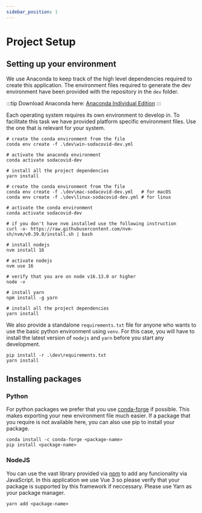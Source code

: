 ```yaml
---
sidebar_position: 1
---
```


# Project Setup

## Setting up your environment

We use Anaconda to keep track of the high level dependencies required to create this application. The environment files required to generate the dev environment have been provided with the repository in the `dev` folder.

:::tip
Download Anaconda here: [Anaconda Individual Edition](https://www.anaconda.com/products/individual)
:::

Each operating system requires its own environment to develop in. To facilitate this task we have provided platform specific environment files. Use the one that is relevant for your system.

```shell title="For Windows"
# create the conda environment from the file
conda env create -f .\dev\win-sodacovid-dev.yml

# activate the anaconda environment
conda activate sodacovid-dev

# install all the project dependencies
yarn install

```

```shell title="For macOS/Linux"
# create the conda environment from the file
conda env create -f .\dev\mac-sodacovid-dev.yml   # for macOS
conda env create -f .\dev\linux-sodacovid-dev.yml # for linux

# activate the conda environment
conda activate sodacovid-dev

# if you don't have nvm installed use the following instruction
curl -o- https://raw.githubusercontent.com/nvm-sh/nvm/v0.39.0/install.sh | bash

# install nodejs
nvm install 16

# activate nodejs
nvm use 16

# verify that you are on node v16.13.0 or higher
node -v

# install yarn
npm install -g yarn

# install all the project dependencies
yarn install

```

We also provide a standalone `requirements.txt` file for anyone who wants to use the basic python environment using `venv`. For this case, you will have to install the latest version of `nodejs` and `yarn` before you start any development.

```shell
pip install -r .\dev\requirements.txt
yarn install
```

## Installing packages

### Python

For python packages we prefer that you use [conda-forge](https://anaconda.org/conda-forge) if possible. This makes exporting your new environment file much easier. If a package that you require is not available here, you can also use pip to install your package. 

```shell 
conda install -c conda-forge <package-name>
pip install <package-name>
```

### NodeJS

You can use the vast library provided via [npm](https://www.npmjs.com/) to add any funcionality via JavaScript. In this application we use Vue 3 so please verify that your package is supported by this framework if neccessary. Please use Yarn as your package manager. 

```shell
yarn add <package-name>
```


